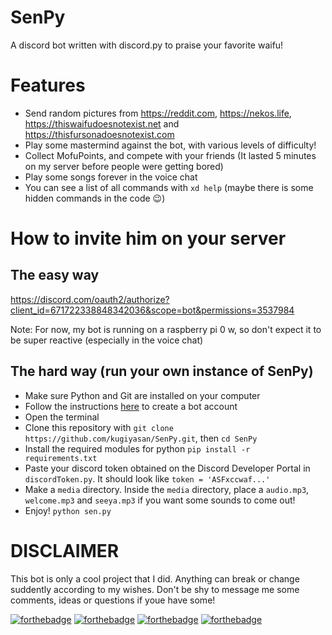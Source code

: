 # SenPy
A discord bot written with discord.py to praise your favorite waifu!

# Features
* Send random pictures from https://reddit.com, https://nekos.life, https://thiswaifudoesnotexist.net and https://thisfursonadoesnotexist.com
* Play some mastermind against the bot, with various levels of difficulty!
* Collect MofuPoints, and compete with your friends (It lasted 5 minutes on my server before people were getting bored)
* Play some songs forever in the voice chat
* You can see a list of all commands with `xd help` (maybe there is some hidden commands in the code 😉)

# How to invite him on your server
## The easy way
https://discord.com/oauth2/authorize?client_id=671722338848342036&scope=bot&permissions=3537984

Note: For now, my bot is running on a raspberry pi 0 w, so don't expect it to be super reactive (especially in the voice chat)

## The hard way (run your own instance of SenPy)
* Make sure Python and Git are installed on your computer
* Follow the instructions [here](https://discordpy.readthedocs.io/en/latest/discord.html) to create a bot account
* Open the terminal
* Clone this repository with `git clone https://github.com/kugiyasan/SenPy.git`, then `cd SenPy`
* Install the required modules for python `pip install -r requirements.txt`
* Paste your discord token obtained on the Discord Developer Portal in `discordToken.py`. It should look like `token = 'ASFxccwaf...'`
* Make a `media` directory. Inside the `media` directory, place a `audio.mp3`, `welcome.mp3` and `seeya.mp3` if you want some sounds to come out!
* Enjoy! `python sen.py`

# DISCLAIMER
This bot is only a cool project that I did. Anything can break or change suddently according to my wishes.
Don't be shy to message me some comments, ideas or questions if youe have some!

[![forthebadge](https://forthebadge.com/images/badges/contains-cat-gifs.svg)](https://forthebadge.com)
[![forthebadge](https://forthebadge.com/images/badges/ages-18.svg)](https://forthebadge.com)
[![forthebadge](https://forthebadge.com/images/badges/built-with-science.svg)](https://forthebadge.com)
[![forthebadge](https://forthebadge.com/images/badges/you-didnt-ask-for-this.svg)](https://forthebadge.com)
